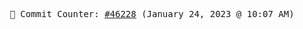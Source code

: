 <p align="center">
    <samp>
        📮 Commit Counter: <a href="https://github.com/Javascript-void0/Javascript-void0/commits/main">#46228</a> (January 24, 2023 @ 10:07 AM)
    </samp>
</p>